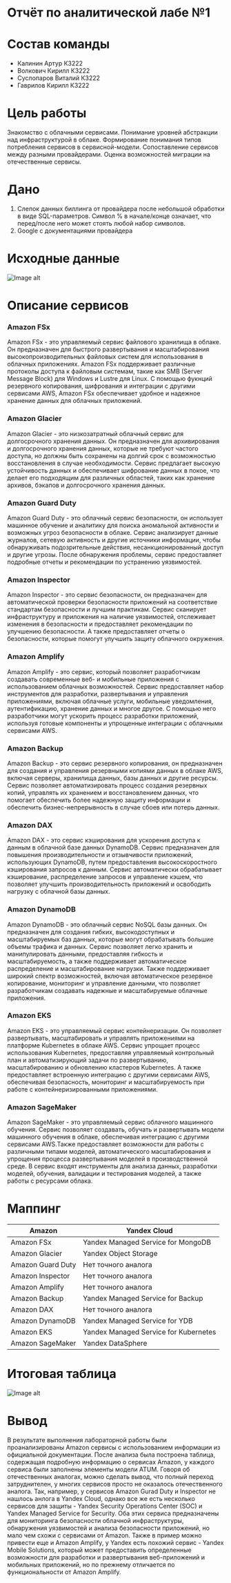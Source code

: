 # Отчёт по аналитической лабе №1
# Состав команды
* Калинин Артур К3222
* Волкович Кирилл К3222
* Суслопаров Виталий К3222
* Гаврилов Кирилл К3222
# Цель работы
Знакомство с облачными сервисами. Понимание уровней абстракции над инфраструктурой в облаке. Формирование понимания типов потребления сервисов в сервисной-модели. Сопоставление сервисов между разными провайдерами. Оценка возможностей миграции на отечественные сервисы.
# Дано
1. Слепок данных биллинга от провайдера после небольшой обработки в виде SQL-параметров. Символ % в начале/конце означает, что перед/после него может стоять любой набор символов.
2. Google с документациями провайдера
# Исходные данные
![Image alt](https://github.com/kirillvolkovich/anal-laba-1/blob/main/da.JPG)
# Описание сервисов
### Amazon FSx
Amazon FSx - это управляемый сервис файлового хранилища в облаке. Он предназначен для быстрого развертывания и масштабирования высокопроизводительных файловых систем для использования в облачных приложениях. Amazon FSx поддерживает различные протоколы доступа к файловым системам, такие как SMB (Server Message Block) для Windows и Lustre для Linux. С помощью фукнций резервного копирования, шифрования и интеграции с другими сервисами AWS, Amazon FSx обеспечивает удобное и надежное хранение данных для облачных приложений.
### Amazon Glacier
Amazon Glacier - это низкозатратный облачный сервис для долгосрочного хранения данных. Он предназначен для архивирования и долгосрочного хранения данных, которые не требуют частого доступа, но должны быть сохранены на долгий срок с возможностью восстановления в случае необходимости. Сервис предлагает высокую устойчивость данных и обеспечивает шифрование данных в покое, что делает его подходящим для различных областей, таких как хранение архивов, бэкапов и долгосрочного хранения данных.
### Amazon Guard Duty
Amazon Guard Duty - это облачный сервис безопасности, он использует машинное обучение и аналитику для поиска аномальной активности и возможных угроз безопасности в облаке. Сервис анализирует данные журналов, сетевую активность и другие источники информации, чтобы обнаруживать подозрительные действия, несанкционированный доступ и другие угрозы. После обнаружения проблемы, сервис предоставляет подробные отчеты и рекомендации по устранению уязвимостей.
### Amazon Inspector
Amazon Inspector -  это сервис безопасности, он предназначен для автоматической проверки безопасности приложений на соответствие стандартам безопасности и лучшим практикам. Сервис сканирует инфраструктуру и приложения на наличие уязвимостей, отслеживает изменения в безопасности и предоставляет рекомендации по улучшению безопасности. А также предоставляет отчеты о безопасности, которые помогут улучшить защиту облачного окружения.
### Amazon Amplify
Amazon Amplify -  это сервис, который позволяет разработчикам создавать современные веб- и мобильные приложения с использованием облачных возможностей. Сервис предоставляет набор инструментов для разработки, развертывания и управления приложениями, включая облачные услуги, мобильные уведомления, аутентификацию, хранение данных и многое другое. С помощью него разработчики могут ускорить процесс разработки приложений, используя готовые компоненты и упрощенные интеграции с облачными сервисами AWS.
### Amazon Backup
Amazon Backup - это сервис резервного копирования, он предназначен для создания и управления резервными копиями данных в облаке AWS, включая серверы, хранилища данных, базы данных и другие ресурсы. Сервис позволяет автоматизировать процесс создания резервных копий, управлять их хранением и восстановлением данных, что помогает обеспечить более надежную защиту информации и обеспечить бизнес-непрерывность в случае сбоев или потерь данных.
### Amazon DAX
Amazon DAX - это сервис кэширования для ускорения доступа к данным в облачной базе данных DynamoDB. Сервис предназначен для повышения производительности и отзывчивости приложений, использующих DynamoDB, путем предоставления высокоскоростного кэширования запросов к данным. Сервис автоматически обрабатывает кэширование, распределение запросов и управление кэшем, что позволяет улучшить производительность приложений и освободить нагрузку с облачной базы данных.
### Amazon DynamoDB
Amazon DynamoDB - это облачный сервис NoSQL базы данных. Он предназначен для создания гибких, высокодоступных и масштабируемых баз данных, которые могут обрабатывать большие объемы трафика и данных. Сервис позволяет легко хранить и манипулировать данными, предоставляя гибкость и масштабируемость, а также поддерживает автоматическое распределение и масштабирование нагрузки. Также поддерживает широкий спектр возможностей, включая автоматическое резервное копирование, мониторинг и управление данными, что позволяет разработчикам создавать надежные и масштабируемые облачные приложения.
### Amazon EKS
Amazon EKS - это управляемый сервис контейнеризации. Он позволяет развертывать, масштабировать и управлять приложениями на платформе Kubernetes в облаке AWS. Сервис упрощает процесс использования Kubernetes, предоставляя управляемый контрольный план и автоматизирующий задачи по развертыванию, масштабированию и обновлению кластеров Kubernetes. А также предоставляет встроенную интеграцию с другими сервисами AWS, обеспечивая безопасность, мониторинг и масштабируемость при работе с контейнеризированными приложениями.
### Amazon SageMaker
Amazon SageMaker - это управляемый сервис облачного машинного обучения. Сервис позволяет создавать, обучать и развертывать модели машинного обучения в облаке, обеспечивая интеграцию с другими сервисами AWS.Также предоставляет возможности для работы с различными типами моделей, автоматического масштабирования и упрощения процесса развертывания моделей в производственной среде. В сервис входят инструменты для анализа данных, разработки моделей, обучения, валидации и тестирования моделей, а также работы с ресурсами облака.

# Маппинг
| Amazon | Yandex Cloud |
|----------|----------|
| Amazon FSx | Yandex Managed Service for MongoDB |
| Amazon Glacier | Yandex Object Storage |
| Amazon Guard Duty | Нет точного аналога |
| Amazon Inspector | Нет точного аналога |
| Amazon Amplify | Нет точного аналога |
| Amazon Backup | Yandex Managed Service for Backup |
| Amazon DAX | Нет точного аналога |
| Amazon DynamoDB | Yandex Managed Service for YDB |
| Amazon EKS | Yandex Managed Service for Kubernetes |
| Amazon SageMaker | Yandex DataSphere |

# Итоговая таблица
![Image alt](https://github.com/kirillvolkovich/anal-laba-1/blob/main/itog1.JPG)
# Вывод
В результате выполнения лабораторной работы были проанализированы Amazon сервисы с использованием информации из официальной документации. После анализа была построена таблица, содержащая подробную информацию о сервисах Amazon, у каждого сервиса были заполнены элементы модели ATUM. Говоря об отечественных аналогах, можно сделать вывод, что полный переход затруднителен, у многих сервисов просто не оказалось отечественного аналога. Так, например, у сервисов Amazon Gurad Duty и Inspector не нашлось анлога в Yandex Cloud, однако все же есть несколько сервисов для защиты - Yandex Security Operations Center (SOC) и Yandex Managed Service for Security. Оба этих сервиса предназначены для мониторинга безопасности облачной инфраструктуры, обнаружения уязвимостей и анализа безопасности приложений, но мало чем схожи с сервисами от Amazon. Также в пример можно привести еще и Amazon Amplify, у Yandex есть похожий сервис - Yandex Mobile Solutions, который может предоставить определенные возможности для разработки и развертывания веб-приложений и мобильных приложений, но по прежнему отличается по функциональности от Amazon Amplify.
